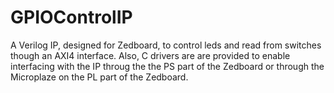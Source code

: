 # GPIOControlIP
A Verilog IP, designed for Zedboard, to control leds and read from switches though an AXI4 interface. Also, C drivers are are provided to enable interfacing with the IP
throug the the PS part of the Zedboard or through the Microplaze on the PL part of the Zedboard.

